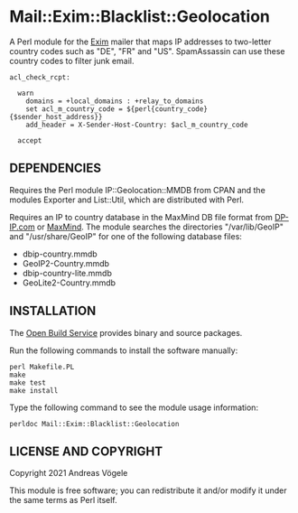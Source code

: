 # Mail::Exim::Blacklist::Geolocation

A Perl module for the [Exim](https://www.exim.org/) mailer that maps IP
addresses to two-letter country codes such as "DE", "FR" and "US".
SpamAssassin can use these country codes to filter junk email.

    acl_check_rcpt:

      warn
        domains = +local_domains : +relay_to_domains
        set acl_m_country_code = ${perl{country_code}{$sender_host_address}}
        add_header = X-Sender-Host-Country: $acl_m_country_code

      accept

## DEPENDENCIES

Requires the Perl module IP::Geolocation::MMDB from CPAN and the modules
Exporter and List::Util, which are distributed with Perl.

Requires an IP to country database in the MaxMind DB file format from
[DP-IP.com](https://db-ip.com/) or [MaxMind](https://www.maxmind.com).  The
module searches the directories "/var/lib/GeoIP" and "/usr/share/GeoIP" for one
of the following database files:

* dbip-country.mmdb
* GeoIP2-Country.mmdb
* dbip-country-lite.mmdb
* GeoLite2-Country.mmdb

## INSTALLATION

The [Open Build Service](https://build.opensuse.org/package/show/home:voegelas/perl-Mail-Exim-Blacklist-Geolocation)
provides binary and source packages.

Run the following commands to install the software manually:

    perl Makefile.PL
    make
    make test
    make install

Type the following command to see the module usage information:

    perldoc Mail::Exim::Blacklist::Geolocation

## LICENSE AND COPYRIGHT

Copyright 2021 Andreas Vögele

This module is free software; you can redistribute it and/or modify it under
the same terms as Perl itself.
